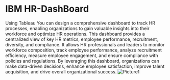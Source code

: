 # IBM HR-DashBoard
Using Tableau You can design a comprehensive dashboard to track HR processes, enabling organizations to gain valuable insights into their workforce and optimize HR operations. This dashboard provides a centralized view of key HR metrics, employee performance, recruitment, diversity, and compliance. It allows HR professionals and leaders to monitor workforce composition, track employee performance, analyze recruitment efficiency, measure employee engagement, and ensure compliance with policies and regulations. By leveraging this dashboard, organizations can make data-driven decisions, enhance employee satisfaction, improve talent acquisition, and drive overall organizational success.
![Picture1](https://github.com/YashSrivastava20bcs4443/Tableau-Projects/assets/76934310/e86b66e1-466d-436c-b166-fcb1ddd65866)
